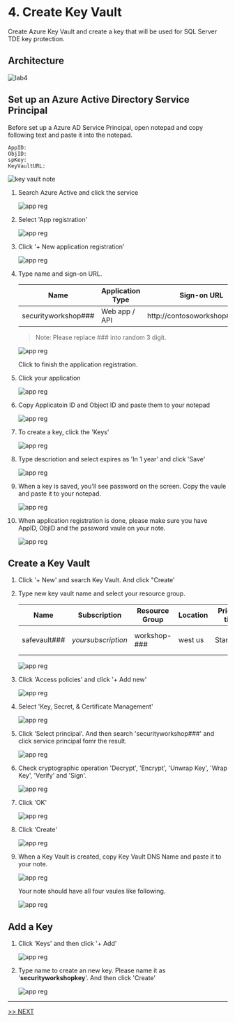 # 4. Create Key Vault

Create Azure Key Vault and create a key that will be used for SQL Server TDE key protection.

## Architecture

![lab4](./images/lab4.png)

## Set up an Azure Active Directory Service Principal

Before set up a Azure AD Service Principal, open notepad and copy following text and paste it into the notepad.
```
AppID:
ObjID:
spKey:
KeyVaultURL:
```

![key vault note](./images/4.1.png)

1. Search Azure Active and click the service

    ![app reg](./images/4.2.png)

1. Select 'App registration'

    ![app reg](./images/4.3.png)

1. Click '+ New application registration'

    ![app reg](./images/4.4.png)

1. Type name and sign-on URL.

    |Name|Application Type|Sign-on URL|
    |---|---|---|
    |securityworkshop###|Web app / API|http://contosoworkshop###.com|

    > Note: Please replace ### into random 3 digit.

    ![app reg](./images/4.5.png)

    Click to finish the application registration.

1. Click your application

    ![app reg](./images/4.6.png)

1. Copy Applicatoin ID and Object ID and paste them to your notepad

    ![app reg](./images/4.7.png)

1. To create a key, click the 'Keys'

    ![app reg](./images/4.8.png)

1. Type descriotion and select expires as 'In 1 year' and click 'Save'

    ![app reg](./images/4.9.png)

1. When a key is saved, you'll see password on the screen. Copy the vaule and paste it to your notepad.

    ![app reg](./images/4.10.png)

1. When application registration is done, please make sure you have AppID, ObjID and the password vaule on your note.

    ![app reg](./images/4.11.png)

## Create a Key Vault

1. Click  '+ New' and search Key Vault. And click "Create'

1. Type new key vault name and select your resource group.

    |Name|Subscription|Resource Group|Location|Pricing tier|Access policies|
    |---|---|---|---|---|---|
    |safevault###|*yoursubscription*|workshop-###|west us|Standard|1 principal selected|

    ![app reg](./images/4.12.png)

1. Click 'Access policies' and click '+ Add new'

    ![app reg](./images/4.13.png)

1. Select 'Key, Secret, & Certificate Management'

    ![app reg](./images/4.14.png)

1. Click 'Select principal'. And then search 'securityworkshop###' and click service principal fomr the result.

    ![app reg](./images/4.15.png)

1. Check cryptographic operation 'Decrypt', 'Encrypt', 'Unwrap Key', 'Wrap Key', 'Verify' and 'Sign'.

    ![app reg](./images/4.16.png)

1. Click 'OK'

    ![app reg](./images/4.17.png)

1. Click 'Create'

    ![app reg](./images/4.18.png)

1. When a Key Vault is created, copy Key Vault DNS Name and paste it to your note.

    ![app reg](./images/4.19.png)

    Your note should have all four vaules like following.

    ![app reg](./images/4.20.png)

## Add a Key

1.  Click 'Keys' and then click '+ Add'

    ![app reg](./images/4.21.png)

1. Type name to create an new key. Please name it as '__securityworkshopkey__'. And then click 'Create'

    ![app reg](./images/4.22.png)


---

[>> NEXT](https://github.com/xlegend1024/az-secu-wrkshp/tree/master/5.CreateSQLVM/Readme.md)
